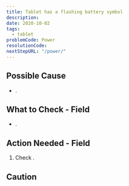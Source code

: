 ```yaml
---
title: Tablet has a flashing battery symbol
description:
date: 2020-10-02
tags:
  - tablet
problemCode: Power
resolutionCode:
nextStepURL: "/power/"
---
```

## Possible Cause

- .

## What to Check - Field

- .

## Action Needed - Field

1) Check .


## Caution
